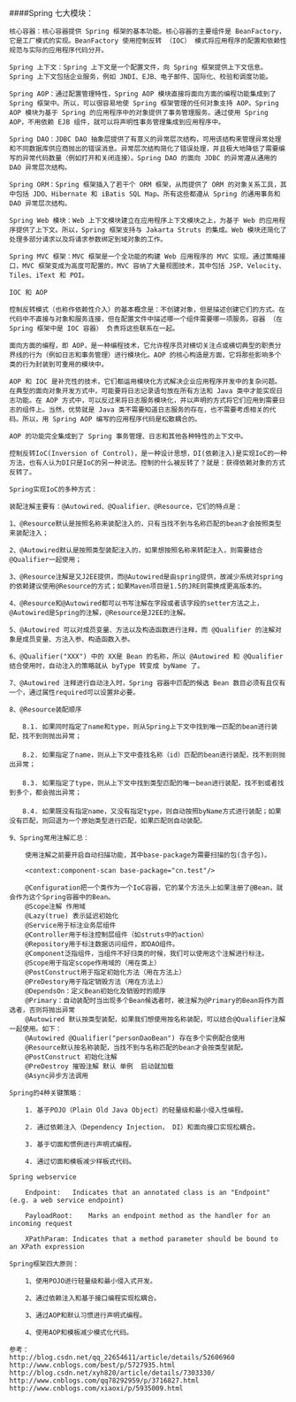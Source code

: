 ####Spring
	七大模块：
	
	核心容器：核心容器提供 Spring 框架的基本功能。核心容器的主要组件是 BeanFactory，它是工厂模式的实现。BeanFactory 使用控制反转 （IOC） 模式将应用程序的配置和依赖性规范与实际的应用程序代码分开。
	
	Spring 上下文：Spring 上下文是一个配置文件，向 Spring 框架提供上下文信息。Spring 上下文包括企业服务，例如 JNDI、EJB、电子邮件、国际化、校验和调度功能。
	
	Spring AOP：通过配置管理特性，Spring AOP 模块直接将面向方面的编程功能集成到了 Spring 框架中。所以，可以很容易地使 Spring 框架管理的任何对象支持 AOP。Spring AOP 模块为基于 Spring 的应用程序中的对象提供了事务管理服务。通过使用 Spring AOP，不用依赖 EJB 组件，就可以将声明性事务管理集成到应用程序中。
	
	Spring DAO：JDBC DAO 抽象层提供了有意义的异常层次结构，可用该结构来管理异常处理和不同数据库供应商抛出的错误消息。异常层次结构简化了错误处理，并且极大地降低了需要编写的异常代码数量（例如打开和关闭连接）。Spring DAO 的面向 JDBC 的异常遵从通用的 DAO 异常层次结构。
	
	Spring ORM：Spring 框架插入了若干个 ORM 框架，从而提供了 ORM 的对象关系工具，其中包括 JDO、Hibernate 和 iBatis SQL Map。所有这些都遵从 Spring 的通用事务和 DAO 异常层次结构。
	
	Spring Web 模块：Web 上下文模块建立在应用程序上下文模块之上，为基于 Web 的应用程序提供了上下文。所以，Spring 框架支持与 Jakarta Struts 的集成。Web 模块还简化了处理多部分请求以及将请求参数绑定到域对象的工作。
	
	Spring MVC 框架：MVC 框架是一个全功能的构建 Web 应用程序的 MVC 实现。通过策略接口，MVC 框架变成为高度可配置的，MVC 容纳了大量视图技术，其中包括 JSP、Velocity、Tiles、iText 和 POI。
	
	IOC 和 AOP

	控制反转模式（也称作依赖性介入）的基本概念是：不创建对象，但是描述创建它们的方式。在代码中不直接与对象和服务连接，但在配置文件中描述哪一个组件需要哪一项服务。容器 （在 Spring 框架中是 IOC 容器） 负责将这些联系在一起。
	
	面向方面的编程，即 AOP，是一种编程技术，它允许程序员对横切关注点或横切典型的职责分界线的行为（例如日志和事务管理）进行模块化。AOP 的核心构造是方面，它将那些影响多个类的行为封装到可重用的模块中。

	AOP 和 IOC 是补充性的技术，它们都运用模块化方式解决企业应用程序开发中的复杂问题。在典型的面向对象开发方式中，可能要将日志记录语句放在所有方法和 Java 类中才能实现日志功能。在 AOP 方式中，可以反过来将日志服务模块化，并以声明的方式将它们应用到需要日志的组件上。当然，优势就是 Java 类不需要知道日志服务的存在，也不需要考虑相关的代码。所以，用 Spring AOP 编写的应用程序代码是松散耦合的。

	AOP 的功能完全集成到了 Spring 事务管理、日志和其他各种特性的上下文中。
	
	控制反转IoC(Inversion of Control)，是一种设计思想，DI(依赖注入)是实现IoC的一种方法，也有人认为DI只是IoC的另一种说法。控制的什么被反转了？就是：获得依赖对象的方式反转了。
	
	Spring实现IoC的多种方式：
	
	装配注解主要有：@Autowired、@Qualifier、@Resource，它们的特点是：

	1、@Resource默认是按照名称来装配注入的，只有当找不到与名称匹配的bean才会按照类型来装配注入；

	2、@Autowired默认是按照类型装配注入的，如果想按照名称来转配注入，则需要结合@Qualifier一起使用；

	3、@Resource注解是又J2EE提供，而@Autowired是由spring提供，故减少系统对spring的依赖建议使用@Resource的方式；如果Maven项目是1.5的JRE则需换成更高版本的。

	4、@Resource和@Autowired都可以书写注解在字段或者该字段的setter方法之上，@Autowired是Spring的注解，@Resource是J2EE的注解。

	5、@Autowired 可以对成员变量、方法以及构造函数进行注释，而 @Qualifier 的注解对象是成员变量、方法入参、构造函数入参。

	6、@Qualifier("XXX") 中的 XX是 Bean 的名称，所以 @Autowired 和 @Qualifier 结合使用时，自动注入的策略就从 byType 转变成 byName 了。

	7、@Autowired 注释进行自动注入时，Spring 容器中匹配的候选 Bean 数目必须有且仅有一个，通过属性required可以设置非必要。

	8、@Resource装配顺序
	
	　　8.1. 如果同时指定了name和type，则从Spring上下文中找到唯一匹配的bean进行装配，找不到则抛出异常；
	　　
	　　8.2. 如果指定了name，则从上下文中查找名称（id）匹配的bean进行装配，找不到则抛出异常；
	　　
	　　8.3. 如果指定了type，则从上下文中找到类型匹配的唯一bean进行装配，找不到或者找到多个，都会抛出异常；
	　　
	　　8.4. 如果既没有指定name，又没有指定type，则自动按照byName方式进行装配；如果没有匹配，则回退为一个原始类型进行匹配，如果匹配则自动装配。
	
	9、Spring常用注解汇总：

		使用注解之前要开启自动扫描功能，其中base-package为需要扫描的包(含子包)。

		<context:component-scan base-package="cn.test"/> 

		@Configuration把一个类作为一个IoC容器，它的某个方法头上如果注册了@Bean，就会作为这个Spring容器中的Bean。
		@Scope注解 作用域
		@Lazy(true) 表示延迟初始化
		@Service用于标注业务层组件
		@Controller用于标注控制层组件（如struts中的action）
		@Repository用于标注数据访问组件，即DAO组件。
		@Component泛指组件，当组件不好归类的时候，我们可以使用这个注解进行标注。
		@Scope用于指定scope作用域的（用在类上）
		@PostConstruct用于指定初始化方法（用在方法上）
		@PreDestory用于指定销毁方法（用在方法上）
		@DependsOn：定义Bean初始化及销毁时的顺序
		@Primary：自动装配时当出现多个Bean候选者时，被注解为@Primary的Bean将作为首选者，否则将抛出异常
		@Autowired 默认按类型装配，如果我们想使用按名称装配，可以结合@Qualifier注解一起使用。如下：
		@Autowired @Qualifier("personDaoBean") 存在多个实例配合使用
		@Resource默认按名称装配，当找不到与名称匹配的bean才会按类型装配。
		@PostConstruct 初始化注解
		@PreDestroy 摧毁注解 默认 单例  启动就加载
		@Async异步方法调用
	
	Spring的4种关键策略：
		
		1. 基于POJO（Plain Old Java Object）的轻量级和最小侵入性编程。
		
		2. 通过依赖注入（Dependency Injection， DI）和面向接口实现松耦合。
		
		3. 基于切面和惯例进行声明式编程。
		
		4. 通过切面和模板减少样板式代码。
		
	Spring webservice
	
		Endpoint:	Indicates that an annotated class is an "Endpoint" (e.g. a web service endpoint)
	
		PayloadRoot:    Marks an endpoint method as the handler for an incoming request
	
		XPathParam:	Indicates that a method parameter should be bound to an XPath expression
	
	Spring框架四大原则：
	
	    1、使用POJO进行轻量级和最小侵入式开发。
	    
	    2、通过依赖注入和基于接口编程实现松耦合。
	    
	    3、通过AOP和默认习惯进行声明式编程。
	    
	    4、使用AOP和模板减少模式化代码。
	
	参考：
	http://blog.csdn.net/qq_22654611/article/details/52606960
	http://www.cnblogs.com/best/p/5727935.html
	http://blog.csdn.net/xyh820/article/details/7303330/
	http://www.cnblogs.com/qq78292959/p/3716827.html
	http://www.cnblogs.com/xiaoxi/p/5935009.html
	